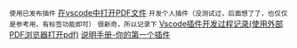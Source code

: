 `使用已发布插件`
[在vscode中打开PDF文件](https://blog.csdn.net/qq_42822993/article/details/115408197)
`开发个人插件（没测试过，后面想了了，也仅仅是参考用，有标签功能即可）`
`很新奇，所以记录下`
[Vscode插件开发过程记录(使用外部PDF浏览器打开pdf)](https://zhuanlan.zhihu.com/p/478954780)
[说明手册-你的第一个插件](https://liiked.github.io/VS-Code-Extension-Doc-ZH/#/get-started/your-first-extension)